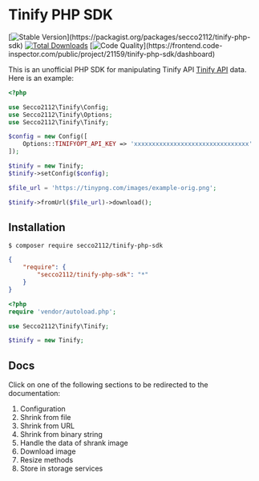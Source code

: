 # Tinify PHP SDK

[![Stable Version](https://img.shields.io/packagist/v/secco2112/tinify-php-sdk?)](https://packagist.org/packages/secco2112/tinify-php-sdk)
[![Total Downloads](https://img.shields.io/packagist/dt/secco2112/tinify-php-sdk.svg?style=flat)](https://packagist.org/packages/secco2112/tinify-php-sdk)
[![Code Quality](https://www.code-inspector.com/project/21159/score/svg?)](https://frontend.code-inspector.com/public/project/21159/tinify-php-sdk/dashboard)

This is an unofficial PHP SDK for manipulating Tinify API [Tinify API](https://tinypng.com/developers) data. Here is an example:

```php
<?php

use Secco2112\Tinify\Config;
use Secco2112\Tinify\Options;
use Secco2112\Tinify\Tinify;

$config = new Config([
    Options::TINIFYOPT_API_KEY => 'xxxxxxxxxxxxxxxxxxxxxxxxxxxxxxxx'
]);

$tinify = new Tinify;
$tinify->setConfig($config);

$file_url = 'https://tinypng.com/images/example-orig.png';

$tinify->fromUrl($file_url)->download();
```

## Installation

```
$ composer require secco2112/tinify-php-sdk
```

```json
{
    "require": {
        "secco2112/tinify-php-sdk": "*"
    }
}
```

```php
<?php
require 'vendor/autoload.php';

use Secco2112\Tinify\Tinify;

$tinify = new Tinify;
```

## Docs

Click on one of the following sections to be redirected to the documentation:

1. Configuration
2. Shrink from file
3. Shrink from URL
4. Shrink from binary string
5. Handle the data of shrank image
6. Download image
7. Resize methods
8. Store in storage services
